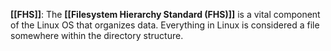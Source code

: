 **[[FHS]]**: The **[[Filesystem Hierarchy Standard (FHS)]]** is a vital component of the Linux OS that organizes data. Everything in Linux is considered a file somewhere within the directory structure.